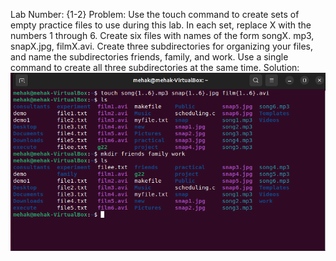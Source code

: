 Lab Number: {1-2} Problem: Use the touch command to create sets of empty practice files to use during this
lab. In each set, replace X with the numbers 1 through 6. Create six files with names of the form songX.
mp3, snapX.jpg, filmX.avi. Create three subdirectories for organizing your files, and name the
subdirectories friends, family, and work. Use a single command to create all three subdirectories at the
same time.
Solution:
![alt text](image.png)
